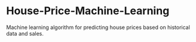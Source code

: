 # House-Price-Machine-Learning

Machine learning algorithm for predicting house prices based on historical data and sales.
